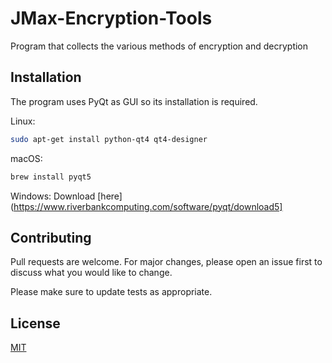 # JMax-Encryption-Tools
Program that collects the various methods of encryption and decryption

## Installation

The program uses PyQt as GUI so its installation is required.

Linux:
```bash
sudo apt-get install python-qt4 qt4-designer
```
macOS:
```bash
brew install pyqt5
```
Windows:
Download [here](https://www.riverbankcomputing.com/software/pyqt/download5]


## Contributing
Pull requests are welcome. For major changes, please open an issue first to discuss what you would like to change.

Please make sure to update tests as appropriate.

## License
[MIT](https://choosealicense.com/licenses/mit/)

